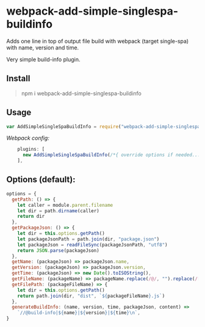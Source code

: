 # webpack-add-simple-singlespa-buildinfo

Adds one line in top of output file build with webpack (target single-spa) with name, version and time.

Very simple build-info plugin.

## Install

> npm i webpack-add-simple-singlespa-buildinfo

## Usage

```js
var AddSimpleSingleSpaBuildInfo = require("webpack-add-simple-singlespa-buildinfo")
```

_Webpack config:_

```js
    plugins: [
      new AddSimpleSingleSpaBuildInfo(/*{ override options if needed... }*/)
    ],
```

## Options (default):

```js
options = {
  getPath: () => {
    let caller = module.parent.filename
    let dir = path.dirname(caller)
    return dir
  },
  getPackageJson: () => {
    let dir = this.options.getPath()
    let packageJsonPath = path.join(dir, "package.json")
    let packageJson = readFileSync(packageJsonPath, "utf8")
    return JSON.parse(packageJson)
  },
  getName: (packageJson) => packageJson.name,
  getVersion: (packageJson) => packageJson.version,
  getTime: (packageJson) => new Date().toISOString(),
  getFileName: (packageName) => packageName.replace(/@/, "").replace(/[\\\/]/g, "-"),
  getFilePath: (packageFileName) => {
    let dir = this.options.getPath()
    return path.join(dir, "dist", `${packageFileName}.js`)
  },
  generateBuildInfo: (name, version, time, packageJson, content) =>
    `//@build-info|${name}|${version}|${time}\n`,
}
```
